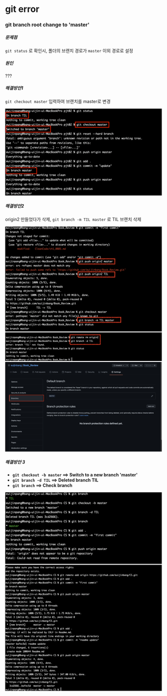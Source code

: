 # git error

### git branch root change to 'master'

##### 문제점

`git status` 로 확인시, 폴더의 브랜치 경로가 `master` 이외 경로로 설정

##### 원인

???

##### 해결방안1

`git checkout master` 입력하여 브랜치를 master로 변경

<img src="git_error_solution.assets/error-7829393.png">



##### 해결방안2

origin2 만들었다가 삭제, `git branch -m TIL master`  로 TIL 브랜치 삭제

<img src="git_error_solution.assets/Screen Shot 2021-08-01 at 10.52.31 PM.png">

<img src="git_error_solution.assets/Screen Shot 2021-08-01 at 10.54.14 PM.png">

<img src="git_error_solution.assets/Screen Shot 2021-08-01 at 10.57.21 PM.png">







##### 해결방안 3

- **`git checkout -b master`  ==> Switch to a new branch 'master'**
- **`git branch -d TIL` ==> Deleted branch TIL**
- **`git branch` ==> Check branch**



<img src="git_error_solution.assets/image-20210801230313523.png">

<img src="git_error_solution.assets/image-20210801230459751.png">


